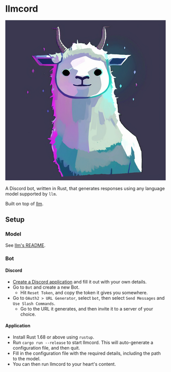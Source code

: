 # llmcord

![llmcord logo: a vaguely Discord Clyde-looking llama](docs/llmcord.png)

A Discord bot, written in Rust, that generates responses using any language model supported by `llm`.

Built on top of [llm](https://crates.io/crates/llm).

## Setup

### Model

See [llm's README](https://github.com/rustformers/llm#getting-models).

### Bot

#### Discord

- [Create a Discord application](https://discord.com/developers/applications) and fill it out with your own details.
- Go to `Bot` and create a new Bot.
  - Hit `Reset Token`, and copy the token it gives you somewhere.
- Go to `OAuth2 > URL Generator`, select `bot`, then select `Send Messages` and `Use Slash Commands`.
  - Go to the URL it generates, and then invite it to a server of your choice.

#### Application

- Install Rust 1.68 or above using `rustup`.
- Run `cargo run --release` to start llmcord. This will auto-generate a configuration file, and then quit.
- Fill in the configuration file with the required details, including the path to the model.
- You can then run llmcord to your heart's content.
